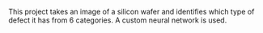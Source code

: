 This project takes an image of a silicon wafer and identifies which type of defect it has from 6 categories. A custom neural network is used.
